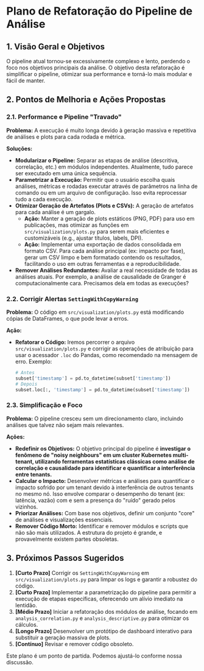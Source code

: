 # Plano de Refatoração do Pipeline de Análise

## 1. Visão Geral e Objetivos

O pipeline atual tornou-se excessivamente complexo e lento, perdendo o foco nos objetivos principais da análise. O objetivo desta refatoração é simplificar o pipeline, otimizar sua performance e torná-lo mais modular e fácil de manter.

## 2. Pontos de Melhoria e Ações Propostas

### 2.1. Performance e Pipeline "Travado"

**Problema:** A execução é muito longa devido à geração massiva e repetitiva de análises e plots para cada rodada e métrica.

**Soluções:**

- **Modularizar o Pipeline:** Separar as etapas de análise (descritiva, correlação, etc.) em módulos independentes. Atualmente, tudo parece ser executado em uma única sequência.
- **Parametrizar a Execução:** Permitir que o usuário escolha quais análises, métricas e rodadas executar através de parâmetros na linha de comando ou em um arquivo de configuração. Isso evita reprocessar tudo a cada execução.
- **Otimizar Geração de Artefatos (Plots e CSVs):** A geração de artefatos para cada análise é um gargalo.
    - **Ação:** Manter a geração de plots estáticos (PNG, PDF) para uso em publicações, mas otimizar as funções em `src/visualization/plots.py` para serem mais eficientes e customizáveis (e.g., ajustar títulos, labels, DPI).
    - **Ação:** Implementar uma exportação de dados consolidada em formato CSV. Para cada análise principal (ex: impacto por fase), gerar um CSV limpo e bem formatado contendo os resultados, facilitando o uso em outras ferramentas e a reproducibilidade.
- **Remover Análises Redundantes:** Avaliar a real necessidade de todas as análises atuais. Por exemplo, a análise de causalidade de Granger é computacionalmente cara. Precisamos dela em todas as execuções?

### 2.2. Corrigir Alertas `SettingWithCopyWarning`

**Problema:** O código em `src/visualization/plots.py` está modificando cópias de DataFrames, o que pode levar a erros.

**Ação:**

- **Refatorar o Código:** Iremos percorrer o arquivo `src/visualization/plots.py` e corrigir as operações de atribuição para usar o acessador `.loc` do Pandas, como recomendado na mensagem de erro. Exemplo:
  ```python
  # Antes
  subset['timestamp'] = pd.to_datetime(subset['timestamp'])
  # Depois
  subset.loc[:, 'timestamp'] = pd.to_datetime(subset['timestamp'])
  ```

### 2.3. Simplificação e Foco

**Problema:** O pipeline cresceu sem um direcionamento claro, incluindo análises que talvez não sejam mais relevantes.

**Ações:**

- **Redefinir os Objetivos:** O objetivo principal do pipeline é **investigar o fenômeno de "noisy neighbours" em um cluster Kubernetes multi-tenant, utilizando ferramentas estatísticas clássicas como análise de correlação e causalidade para identificar e quantificar a interferência entre tenants.**
- **Calcular o Impacto:** Desenvolver métricas e análises para quantificar o impacto sofrido por um tenant devido à interferência de outros tenants no mesmo nó. Isso envolve comparar o desempenho do tenant (ex: latência, vazão) com e sem a presença do "ruído" gerado pelos vizinhos.
- **Priorizar Análises:** Com base nos objetivos, definir um conjunto "core" de análises e visualizações essenciais.
- **Remover Código Morto:** Identificar e remover módulos e scripts que não são mais utilizados. A estrutura do projeto é grande, e provavelmente existem partes obsoletas.

## 3. Próximos Passos Sugeridos

1.  **[Curto Prazo]** Corrigir os `SettingWithCopyWarning` em `src/visualization/plots.py` para limpar os logs e garantir a robustez do código.
2.  **[Curto Prazo]** Implementar a parametrização do pipeline para permitir a execução de etapas específicas, oferecendo um alívio imediato na lentidão.
3.  **[Médio Prazo]** Iniciar a refatoração dos módulos de análise, focando em `analysis_correlation.py` e `analysis_descriptive.py` para otimizar os cálculos.
4.  **[Longo Prazo]** Desenvolver um protótipo de dashboard interativo para substituir a geração massiva de plots.
5.  **[Contínuo]** Revisar e remover código obsoleto.

Este plano é um ponto de partida. Podemos ajustá-lo conforme nossa discussão.
